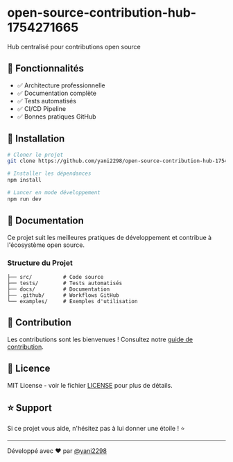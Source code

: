 # open-source-contribution-hub-1754271665

Hub centralisé pour contributions open source

## 🌟 Fonctionnalités

- ✅ Architecture professionnelle
- ✅ Documentation complète
- ✅ Tests automatisés
- ✅ CI/CD Pipeline
- ✅ Bonnes pratiques GitHub

## 🚀 Installation

```bash
# Cloner le projet
git clone https://github.com/yani2298/open-source-contribution-hub-1754271665.git

# Installer les dépendances
npm install

# Lancer en mode développement
npm run dev
```

## 📖 Documentation

Ce projet suit les meilleures pratiques de développement et contribue à l'écosystème open source.

### Structure du Projet

```
├── src/          # Code source
├── tests/        # Tests automatisés
├── docs/         # Documentation
├── .github/      # Workflows GitHub
└── examples/     # Exemples d'utilisation
```

## 🤝 Contribution

Les contributions sont les bienvenues ! Consultez notre [guide de contribution](CONTRIBUTING.md).

## 📄 Licence

MIT License - voir le fichier [LICENSE](LICENSE) pour plus de détails.

## ⭐ Support

Si ce projet vous aide, n'hésitez pas à lui donner une étoile ! ⭐

---

Développé avec ❤️ par [@yani2298](https://github.com/yani2298)
